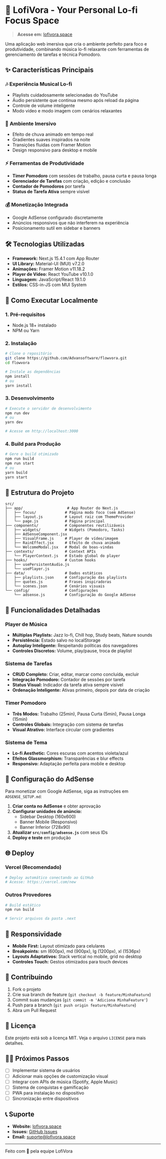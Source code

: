 # 🎵 LofiVora - Your Personal Lo-fi Focus Space

> **Acesse em:** [lofivora.space](https://lofivora.space)

Uma aplicação web imersiva que cria o ambiente perfeito para foco e produtividade, combinando música lo-fi relaxante com ferramentas de gerenciamento de tarefas e técnica Pomodoro.

## ✨ Características Principais

### 🎶 **Experiência Musical Lo-fi**
- Playlists cuidadosamente selecionadas do YouTube
- Áudio persistente que continua mesmo após reload da página
- Controle de volume inteligente
- Modo vídeo e modo imagem com cenários relaxantes

### 🧘 **Ambiente Imersivo**
- Efeito de chuva animado em tempo real
- Gradientes suaves inspirados na noite
- Transições fluidas com Framer Motion
- Design responsivo para desktop e mobile

### ⚡ **Ferramentas de Produtividade**
- **Timer Pomodoro** com sessões de trabalho, pausa curta e pausa longa
- **Gerenciador de Tarefas** com criação, edição e conclusão
- **Contador de Pomodoros** por tarefa
- **Status de Tarefa Ativa** sempre visível

### 💰 **Monetização Integrada**
- Google AdSense configurado discretamente
- Anúncios responsivos que não interferem na experiência
- Posicionamento sutil em sidebar e banners

## 🛠️ Tecnologias Utilizadas

- **Framework:** Next.js 15.4.1 com App Router
- **UI Library:** Material-UI (MUI) v7.2.0
- **Animações:** Framer Motion v11.18.2
- **Player de Vídeo:** React YouTube v10.1.0
- **Linguagem:** JavaScript/React 19.1.0
- **Estilos:** CSS-in-JS com MUI System

## 🚀 Como Executar Localmente

### 1. Pré-requisitos
- Node.js 18+ instalado
- NPM ou Yarn

### 2. Instalação
```bash
# Clone o repositório
git clone https://github.com/Advansoftware/flowvora.git
cd flowvora

# Instale as dependências
npm install
# ou
yarn install
```

### 3. Desenvolvimento
```bash
# Execute o servidor de desenvolvimento
npm run dev
# ou
yarn dev

# Acesse em http://localhost:3000
```

### 4. Build para Produção
```bash
# Gere o build otimizado
npm run build
npm run start
# ou
yarn build
yarn start
```

## 📁 Estrutura do Projeto

```
src/
├── app/                    # App Router do Next.js
│   ├── focus/             # Página modo foco (sem AdSense)
│   ├── layout.js          # Layout raiz com ThemeProvider
│   └── page.js            # Página principal
├── components/            # Componentes reutilizáveis
│   ├── widgets/           # Widgets (Pomodoro, Tasks)
│   ├── AdSenseComponent.jsx
│   ├── VisualFrame.js     # Player de vídeo/imagem
│   ├── RainEffect.jsx     # Efeito de chuva animado
│   └── WelcomeModal.jsx   # Modal de boas-vindas
├── contexts/              # Context APIs
│   └── PlayerContext.js   # Estado global do player
├── hooks/                 # Custom hooks
│   ├── usePersistentAudio.js
│   └── usePlayer.js
├── data/                  # Dados estáticos
│   ├── playlists.json     # Configuração das playlists
│   ├── quotes.js          # Frases inspiradoras
│   └── scenes.json        # Cenários visuais
└── config/                # Configurações
    └── adsense.js         # Configuração do Google AdSense
```

## 🎯 Funcionalidades Detalhadas

### Player de Música
- **Múltiplas Playlists:** Jazz lo-fi, Chill hop, Study beats, Nature sounds
- **Persistência:** Estado salvo no localStorage
- **Autoplay Inteligente:** Respeitando políticas dos navegadores
- **Controles Discretos:** Volume, play/pause, troca de playlist

### Sistema de Tarefas
- **CRUD Completo:** Criar, editar, marcar como concluída, excluir
- **Integração Pomodoro:** Contador de sessões por tarefa
- **Status Visual:** Indicador da tarefa ativa sempre visível
- **Ordenação Inteligente:** Ativas primeiro, depois por data de criação

### Timer Pomodoro
- **Três Modos:** Trabalho (25min), Pausa Curta (5min), Pausa Longa (15min)
- **Controles Globais:** Integração com sistema de tarefas
- **Visual Atrativo:** Interface circular com gradientes

### Sistema de Tema
- **Lo-fi Aesthetic:** Cores escuras com acentos violeta/azul
- **Efeitos Glassmorphism:** Transparências e blur effects
- **Responsivo:** Adaptação perfeita para mobile e desktop

## 🔧 Configuração do AdSense

Para monetizar com Google AdSense, siga as instruções em `ADSENSE_SETUP.md`:

1. **Criar conta no AdSense** e obter aprovação
2. **Configurar unidades de anúncio:**
   - Sidebar Desktop (160x600)
   - Banner Mobile (Responsivo)
   - Banner Inferior (728x90)
3. **Atualizar `src/config/adsense.js`** com seus IDs
4. **Deploy e teste** em produção

## 🌐 Deploy

### Vercel (Recomendado)
```bash
# Deploy automático conectando ao GitHub
# Acesse: https://vercel.com/new
```

### Outros Provedores
```bash
# Build estático
npm run build

# Servir arquivos da pasta .next
```

## 📱 Responsividade

- **Mobile First:** Layout otimizado para celulares
- **Breakpoints:** sm (600px), md (900px), lg (1200px), xl (1536px)
- **Layouts Adaptativos:** Stack vertical no mobile, grid no desktop
- **Controles Touch:** Gestos otimizados para touch devices

## 🤝 Contribuindo

1. Fork o projeto
2. Crie sua branch de feature (`git checkout -b feature/MinhaFeature`)
3. Commit suas mudanças (`git commit -m 'Adiciona MinhaFeature'`)
4. Push para a branch (`git push origin feature/MinhaFeature`)
5. Abra um Pull Request

## 📄 Licença

Este projeto está sob a licença MIT. Veja o arquivo `LICENSE` para mais detalhes.

## 🏃‍♂️ Próximos Passos

- [ ] Implementar sistema de usuários
- [ ] Adicionar mais opções de customização visual
- [ ] Integrar com APIs de música (Spotify, Apple Music)
- [ ] Sistema de conquistas e gamificação
- [ ] PWA para instalação no dispositivo
- [ ] Sincronização entre dispositivos

## 📞 Suporte

- **Website:** [lofivora.space](https://lofivora.space)
- **Issues:** [GitHub Issues](https://github.com/Advansoftware/flowvora/issues)
- **Email:** suporte@lofivora.space

---

Feito com 💜 pela equipe LofiVora
